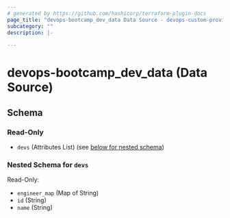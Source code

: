 ```yaml
---
# generated by https://github.com/hashicorp/terraform-plugin-docs
page_title: "devops-bootcamp_dev_data Data Source - devops-custom-provider"
subcategory: ""
description: |-
  
---
```


# devops-bootcamp_dev_data (Data Source)





<!-- schema generated by tfplugindocs -->
## Schema

### Read-Only

- `devs` (Attributes List) (see [below for nested schema](#nestedatt--devs))

<a id="nestedatt--devs"></a>
### Nested Schema for `devs`

Read-Only:

- `engineer_map` (Map of String)
- `id` (String)
- `name` (String)


